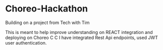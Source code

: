 # Choreo-Hackathon

Building on a project from Tech with Tim

This is meant to help improve understanding on REACT integration and deploying on Choreo
C
C
I have integrated Rest Api endpoints, used JWT user authentication.
